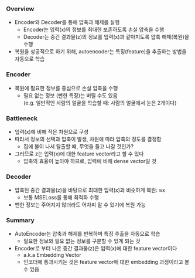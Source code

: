 ### Overview

- Encoder와 Decoder를 통해 압축과 해제를 실행
    - Encoder는 입력(x)의 정보를 최대한 보존하도록 손실 압축을 수행
    - Decoder는 중간 결과물(z)의 정보를 입력(x)과 같아지도록 압축 해제(복원)을 수행
- 복원을 성공적으로 하기 위해, autoencoder는 특징(feature)을 추출하는 방법을 자동으로 학습

### Encoder

- 복원에 필요한 정보를 중심으로 손실 압축을 수행
    - 필요 없는 정보 (뻔한 특징)는 버릴 수도 있음  
    (e.g. 일반적인 사람의 얼굴을 학습할 때: 사람의 얼굴에서 눈은 2개이다)

### Battleneck

- 입력(x)에 비해 작은 차원으로 구성
- 따라서 정보의 선택과 압축이 발생, 차원에 따라 압축의 정도를 결정함
    - 집에 불이 나서 탈출할 때, 무엇을 들고 나갈 것인가?
- 그러므로 z는 입력(x)에 대한 feature vector라고 할 수 있다
    - 압축의 효율이 높아야 하므로, 압력에 비해 dense vector일 것

### Decoder

- 압축된 중간 결과물(z)을 바탕으로 최대한 입력(x)과 비슷하게 복원: ≈x
    - 보통 MSELoss를 통해 최적화 수행
- 뻔한 정보는 주어지지 않더라도 어차피 알 수 있기에 복원 가능

### Summary

- AutoEncoder는 압축과 해제를 반복하며 특징 추출을 자동으로 학습
    - 필요한 정보와 필요 없는 정보를 구분할 수 있게 되는 것
- Encoder로 부터 나온 중간 결과물(z)은 입력(x)에 대한 feature vector이다
    - a.k.a Embedding Vector
    - 인코더에 통과시키는 것은 feature vector에 대한 embedding 과정이라고 볼 수 있음